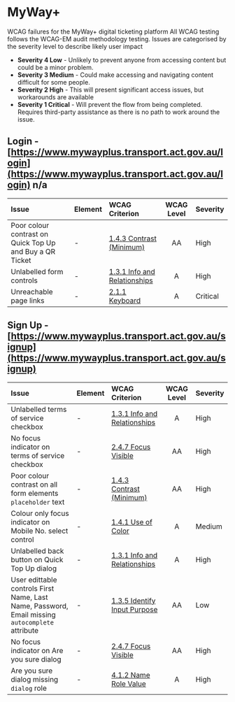 # MyWay+
WCAG failures for the MyWay+ digital ticketing platform
All WCAG testing follows the WCAG-EM audit methodology testing. Issues are categorised by the severity level to describe likely user impact

* **Severity 4 Low** - Unlikely to prevent anyone from accessing content but could be a minor problem.
* **Severity 3 Medium** - Could make accessing and navigating content difficult for some people.
* **Severity 2 High** - This will present significant access issues, but workarounds are available
* **Severity 1 Critical** - Will prevent the flow from being completed. Requires third-party assistance as there is no path to work around the issue.

## Login - [https://www.mywayplus.transport.act.gov.au/login](https://www.mywayplus.transport.act.gov.au/login) n/a
| Issue  | Element | WCAG Criterion  | WCAG Level  | Severity  |
|:---|:---|:---|:---:|---|
| Poor colour contrast on Quick Top Up and Buy a QR Ticket  | - | [1.4.3 Contrast (Minimum)](https://www.w3.org/WAI/WCAG21/Understanding/contrast-minimum.html)  | AA  | High  |
| Unlabelled form controls | - | [1.3.1 Info and Relationships](https://www.w3.org/WAI/WCAG21/Understanding/info-and-relationships.html)  | A  | High  |
| Unreachable page links  | - | [2.1.1 Keyboard](https://www.w3.org/WAI/WCAG21/Understanding/keyboard.html)  | A  | Critical  |

## Sign Up - [https://www.mywayplus.transport.act.gov.au/signup](https://www.mywayplus.transport.act.gov.au/signup)
| Issue  |  Element | WCAG Criterion  | WCAG Level  | Severity  |
|:---|:---|:---|:---:|---|
| Unlabelled terms of service checkbox  |- | [1.3.1 Info and Relationships](https://www.w3.org/WAI/WCAG21/Understanding/info-and-relationships.html)  | A  | High  |
| No focus indicator on terms of service checkbox  |- | [2.4.7 Focus Visible](https://www.w3.org/WAI/WCAG21/Understanding/focus-visible.html)  | AA  | High  |
| Poor colour contrast on all form elements `placeholder` text  |- | [1.4.3 Contrast (Minimum)](https://www.w3.org/WAI/WCAG21/Understanding/contrast-minimum.html)  | AA  | High  |
| Colour only focus indicator on Mobile No. select control  |- | [1.4.1 Use of Color](https://www.w3.org/WAI/WCAG21/Understanding/use-of-color.html)  | A  | Medium  |
| Unlabelled back button on Quick Top Up dialog  |- | [1.3.1 Info and Relationships](https://www.w3.org/WAI/WCAG21/Understanding/info-and-relationships.html)  | A  | High  |
| User edittable controls First Name, Last Name, Password, Email missing `autocomplete` attribute |- | [1.3.5 Identify Input Purpose](https://www.w3.org/WAI/WCAG21/Understanding/identify-input-purpose.html)  | AA  | Low  |
| No focus indicator on Are you sure dialog |- | [2.4.7 Focus Visible](https://www.w3.org/WAI/WCAG21/Understanding/focus-visible.html)  | AA  | High  |
| Are you sure dialog missing `dialog` role |- | [4.1.2 Name Role Value](https://www.w3.org/WAI/WCAG21/Understanding/name-role-value.html)  | A  | High  |

